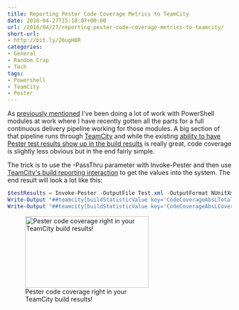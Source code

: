 ```yaml
---
title: Reporting Pester Code Coverage Metrics to TeamCity
date: 2016-04-27T15:18:07+00:00
url: /2016/04/27/reporting-pester-code-coverage-metrics-to-teamcity/
short-url:
- http://bit.ly/26ugH8R
categories:
- General
- Random Crap
- Tech
tags:
- Powershell
- TeamCity
- Pester
---
```

As [previously mentioned](http://www.cavort.org/2016/04/08/simple-test-coverage-check-for-script-modules/) I've been doing a lot of work with PowerShell modules at work where I have recently gotten all the parts for a full continuous delivery pipeline working for those modules. A big section of that pipeline runs through [TeamCity](https://www.jetbrains.com/teamcity/) and while the existing [ability to have Pester test results show up in the build results](https://github.com/pester/Pester/wiki/Showing-Test-Results-in-CI-%28TeamCity%2C-AppVeyor%29) is really great, code coverage is slightly less obvious but in the end fairly simple.

The trick is to use the -PassThru parameter with Invoke-Pester and then use [TeamCity's build reporting interaction](https://confluence.jetbrains.com/display/TCD8/Build+Script+Interaction+with+TeamCity#BuildScriptInteractionwithTeamCity-ReportingBuildStatistics) to get the values into the system. The end result will look a lot like this:

```powershell
$testResults = Invoke-Pester -OutputFile Test.xml -OutputFormat NUnitXml -CodeCoverage (Get-ChildItem -Path $PSScriptRoot\*.ps1 -Exclude *.Tests.* ).FullName -PassThru
Write-Output "##teamcity[buildStatisticValue key='CodeCoverageAbsLTotal' value='$($testResults.CodeCoverage.NumberOfCommandsAnalyzed)']"
Write-Output "##teamcity[buildStatisticValue key='CodeCoverageAbsLCovered' value='$($testResults.CodeCoverage.NumberOfCommandsExecuted)']"
```

<figure id="attachment_1156" style="width: 277px" class="wp-caption aligncenter"><a href="http://www.cavort.org/wp-content/uploads/2016/04/PesterCodeCoverage.png"><img src="http://www.cavort.org/wp-content/uploads/2016/04/PesterCodeCoverage.png" alt="Pester code coverage right in your TeamCity build results!" width="277" height="161" class="size-full wp-image-1156" /></a><figcaption class="wp-caption-text">Pester code coverage right in your TeamCity build results!</figcaption></figure>